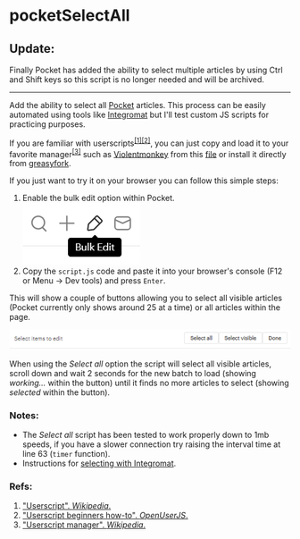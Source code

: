 # pocketSelectAll

## Update:
Finally Pocket has added the ability to select multiple articles by using Ctrl and Shift keys so this script is no longer needed and will be archived. 

-----------------------

Add the ability to select all [Pocket](https://app.getpocket.com/) articles. This process can be easily automated using tools like [Integromat](https://www.integromat.com/) but I'll test custom JS scripts for practicing purposes.

If you are familiar with userscripts<sup><a href="u1">[[1]](#1)</a></sup><sup><a href="u2">[[2]](#2)</a></sup>, you can just copy and load it to your favorite manager<sup>[[3]](#3)</sup> such as [Violentmonkey](https://violentmonkey.github.io/) from this [file](vm_pocketSelectAll.js) or install it directly from [greasyfork](https://greasyfork.org/en/scripts/412592-pocketselectall).

If you just want to try it on your browser you can follow this simple steps:

1. Enable the bulk edit option within Pocket.<br>
		![bulk edit button image](images/bulk_edit.png)
2. Copy the `script.js` code and paste it into your browser's console (F12 or Menu -> Dev tools) and press `Enter`.
   
This will show a couple of buttons allowing you to select all visible articles (Pocket currently only shows around 25 at a time) or all articles within the page. 

![Select visible button screenshot](images/buttons.png)

When using the *Select all* option the script will select all visible articles, scroll down and wait 2 seconds for the new batch to load (showing *working...* within the button) until it finds no more articles to select (showing *selected* within the button).

### Notes:
- The *Select all* script has been tested to work properly down to 1mb speeds, if you have a slower connection try raising the interval time at line 63 (`timer` function).
- Instructions for [selecting with Integromat](./integromat.md).
  
### Refs:
1. <a id="1" href="https://en.wikipedia.org/wiki/Userscript">"Userscript". *Wikipedia*.</a>
2. <a id="2" href="https://openuserjs.org/about/Userscript-Beginners-HOWTO">"Userscript beginners how-to". *OpenUserJS*.</a>
3. <a id="3" href="https://en.wikipedia.org/wiki/Userscript_manager">"Userscript manager". *Wikipedia*.</a>
